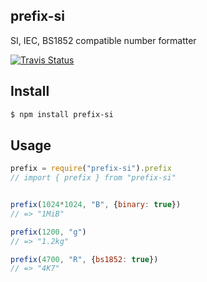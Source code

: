 ## prefix-si

SI, IEC, BS1852 compatible number formatter

<a href="https://travis-ci.org/mleko/js-prefix-si"><img alt="Travis Status" src="https://travis-ci.org/mleko/js-prefix-si.svg?branch=master&label=travis&style=flat"></a>

## Install

```bash
$ npm install prefix-si
```

## Usage

```js
prefix = require("prefix-si").prefix
// import { prefix } from "prefix-si"


prefix(1024*1024, "B", {binary: true})
// => "1MiB"

prefix(1200, "g")
// => "1.2kg"

prefix(4700, "R", {bs1852: true})
// => "4K7"
```
